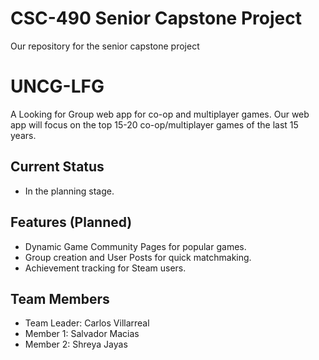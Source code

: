 # CSC-490 Senior Capstone Project
Our repository for the senior capstone project

# UNCG-LFG
A Looking for Group web app for co-op and multiplayer games. Our web app will focus on the top 15-20 co-op/multiplayer games of the last 15 years.

## Current Status
- In the planning stage.

## Features (Planned)
- Dynamic Game Community Pages for popular games.
- Group creation and User Posts for quick matchmaking.
- Achievement tracking for Steam users.

## Team Members
- Team Leader: Carlos Villarreal
- Member 1: Salvador Macias
- Member 2: Shreya Jayas
